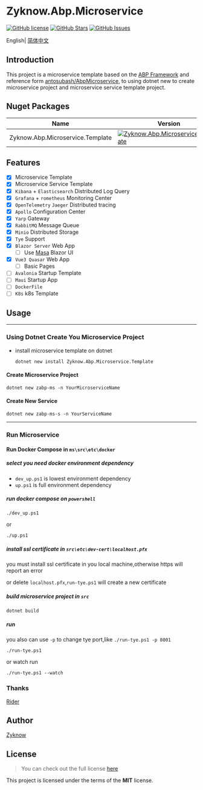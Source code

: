 # Zyknow.Abp.Microservice

[![GitHub license](https://img.shields.io/badge/license-MIT-blue.svg)](https://mit-license.org/)
[![GitHub Stars](https://img.shields.io/github/stars/zyknow/AbpMicroservice.svg)](https://github.com/zyknow/AbpMicroservice/stargazers)
[![GitHub Issues](https://img.shields.io/github/issues/zyknow/AbpMicroservice.svg)](https://github.com/zyknow/AbpMicroservice/issues)

English| [简体中文](./README.zh-CN.md)

## Introduction

This project is a microservice template based on the [ABP Framework](https://docs.abp.io/) and reference
form [antosubash/AbpMicroservice](https://github.com/antosubash/AbpMicroservice),
to using dotnet new to create microservice project and microservice service template project.

## Nuget Packages

| Name                             | Version                                                                                                                                                                      | Download                                                                                                                                                                      |
|----------------------------------|------------------------------------------------------------------------------------------------------------------------------------------------------------------------------|-------------------------------------------------------------------------------------------------------------------------------------------------------------------------------|
| Zyknow.Abp.Microservice.Template | [![Zyknow.Abp.Microservice.Template](https://img.shields.io/nuget/v/Zyknow.Abp.Microservice.Template.svg)](https://www.nuget.org/packages/Zyknow.Abp.Microservice.Template/) | [![Zyknow.Abp.Microservice.Template](https://img.shields.io/nuget/dt/Zyknow.Abp.Microservice.Template.svg)](https://www.nuget.org/packages/Zyknow.Abp.Microservice.Template/) |

## Features

- [x] Microservice Template
- [x] Microservice Service Template
- [x] `Kibana` + `Elasticsearch` Distributed Log Query
- [x] `Grafana` + `rometheus` Monitoring Center
- [x] `OpenTelemetry` `Jaeger` Distributed tracing
- [x] `Apollo` Configuration Center
- [x] `Yarp` Gateway
- [x] `RabbitMQ` Message Queue
- [x] `Minio` Distributed Storage
- [x] `Tye` Support
- [x] `Blazor Server` Web App
    - [ ] Use [Masa](https://www.masastack.com/framework) Blazor UI
- [x] `Vue3 Quasar` Web App
    - [ ] Basic Pages
- [ ] `Avalonia` Startup Template
- [ ] `Maui` Startup App
- [ ] `DockerFile`
- [ ] `K8s` k8s Template

## Usage

---

### Using Dotnet Create You Microservice Project

- install microservice template on dotnet
  ```shell
  dotnet new install Zyknow.Abp.Microservice.Template
  ```

#### Create Microservice Project

```shell
dotnet new zabp-ms -n YourMicroserviceName
```

#### Create New Service

```shell
dotnet new zabp-ms-s -n YourServiceName
```

---

### Run Microservice

#### Run Docker Compose in `ms\src\etc\docker`

##### select you need docker environment dependency

* `dev_up.ps1` is lowest environment dependency
* `up.ps1` is full environment dependency

##### run docker compose on `powershell`

```shell
./dev_up.ps1
```

or

```shell
./up.ps1
```

##### install ssl certificate in `src\etc\dev-cert\localhost.pfx`

you must install ssl certificate in you local machine,otherwise https will report an error

or delete `localhost.pfx`,`run-tye.ps1` will create a new certificate

##### build microservice project in `src`

```shell
dotnet build
```

##### run
you also can use `-p` to change tye port,like `./run-tye.ps1 -p 8001`
```shell
./run-tye.ps1
```

or watch run

```shell
./run-tye.ps1 --watch
```

### Thanks

[Rider](https://www.jetbrains.com/zh-cn/rider/)

## Author

[Zyknow](https://github.com/zyknow)

## License

> You can check out the full license [here](https://github.com/zyknow/AbpMicroservice/blob/master/LICENSE)

This project is licensed under the terms of the **MIT** license.
